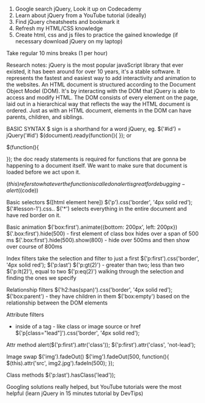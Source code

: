 1. Google search jQuery, Look it up on Codecademy
2. Learn about jQuery from a YouTube tutorial (ideally)
3. Find jQuery cheatsheets and bookmark it
4. Refresh my HTML/CSS knowledge
5. Create html, css and js files to practice the gained knowledge
(if necessary download jQuery on my laptop)

Take regular 10 mins breaks (1 per hour)

Research notes:
jQuery is the most popular javaScript library that ever existed, it has been around for over 10 years, it's a stable software. It represents the fastest and easiest way to add interactivity and animation to the websites.
An HTML document is structured according to the Document Object Model (DOM). It's by interacting with the DOM that jQuery is able to access and modify HTML.
The DOM consists of every element on the page, laid out in a hierarchical way that reflects the way the HTML document is ordered.  Just as with an HTML document, elements in the DOM can have parents, children, and siblings.

BASIC SYNTAX
$ sign is a shorthand for a word jQuery, eg. $('#id') = jQuery('#id')
$(document).ready(function(){
});
or 

$(function(){

});
the doc ready statements is required for functions that are gonna be happening to a document itself. We want to make sure that document is loaded before we act upon it.

$(this) refers to whatever the function is called on
alert is great for debugging - alert($(code))

Basic selectors $([html element here])
$('p').css('border', '4px solid red');
$('#lesson-1').css..
$('*') selects everything in the entire document and have red border on it.

Basic animation
$('box:first').animate({bottom: 200px', left: 200px})
$('.box:first').hide(500) - first element of class box hides over a span of 500 ms
$('.box:first').hide(500).show(800) - hide over 500ms and then show over course of 800ms

Index filters
take the selection and filter to just a first
$('p:first').css('border', '4px solid red');
$('p:last')
$('p:gt(2)') - greater than two; less than two $('p:lt(2)'), equal to two $('p:eq(2)')
walking through the selection and finding the ones we specify

Relationship filters
$('h2:has(span)').css('border', '4px solid red');
$('box:parent') - they have children in them
$('box:empty')
based on the relationship between the DOM elements

Attribute filters
- inside of a tag - like class or image source or href
$('p[class="lead"]').css('border', '4px solid red');

Attr method
alert($('p:first').attr('class'));
$('p:first').attr('class', 'not-lead');

Image swap
$('img').fadeOut()
$('img').fadeOut(500, function(){
  $(this).attr('src', img2.jpg').fadeIn(500);
  });

Class methods
$('p:last').hasClass('lead'));

Googling solutions really helped, but YouTube tutorials were the most helpful
(learn jQuery in 15 minutes tutorial by DevTips) 